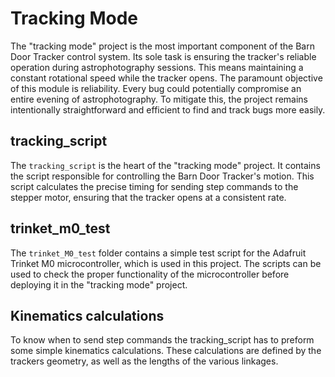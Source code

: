# Tracking Mode

The "tracking mode" project is the most important component of the Barn Door Tracker control system. Its sole task is ensuring the tracker's reliable operation during astrophotography sessions. This means maintaining a constant rotational speed while the tracker opens. The paramount objective of this module is reliability. Every bug could potentially compromise an entire evening of astrophotography. To mitigate this, the project remains intentionally straightforward and efficient to find and track bugs more easily. 

## tracking_script

The `tracking_script` is the heart of the "tracking mode" project. It contains the script responsible for controlling the Barn Door Tracker's motion. This script calculates the precise timing for sending step commands to the stepper motor, ensuring that the tracker opens at a consistent rate. 

## trinket_m0_test

The `trinket_M0_test` folder contains a simple test script for the Adafruit Trinket M0 microcontroller, which is used in this project. The scripts can be used to check the proper functionality of the microcontroller before deploying it in the "tracking mode" project.

## Kinematics calculations

To know when to send step commands the tracking_script has to preform some simple kinematics calculations. These calculations are defined by the trackers geometry, as well as the lengths of the various linkages. 